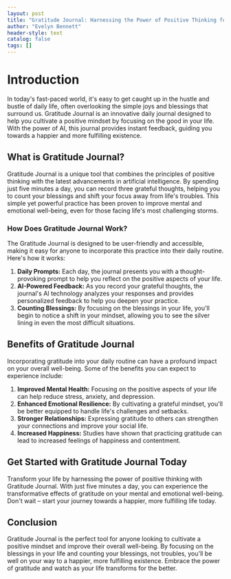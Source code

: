 ```yaml
---
layout: post
title: "Gratitude Journal: Harnessing the Power of Positive Thinking for a Happier Life"
author: "Evelyn Bennett"
header-style: text
catalog: false
tags: []
---
```


# **Introduction**
In today's fast-paced world, it's easy to get caught up in the hustle and bustle of daily life, often overlooking the simple joys and blessings that surround us. Gratitude Journal is an innovative daily journal designed to help you cultivate a positive mindset by focusing on the good in your life. With the power of AI, this journal provides instant feedback, guiding you towards a happier and more fulfilling existence.

## **What is Gratitude Journal?**
Gratitude Journal is a unique tool that combines the principles of positive thinking with the latest advancements in artificial intelligence. By spending just five minutes a day, you can record three grateful thoughts, helping you to count your blessings and shift your focus away from life's troubles. This simple yet powerful practice has been proven to improve mental and emotional well-being, even for those facing life's most challenging storms.

### **How Does Gratitude Journal Work?**
The Gratitude Journal is designed to be user-friendly and accessible, making it easy for anyone to incorporate this practice into their daily routine. Here's how it works:
1. **Daily Prompts:** Each day, the journal presents you with a thought-provoking prompt to help you reflect on the positive aspects of your life.
2. **AI-Powered Feedback:** As you record your grateful thoughts, the journal's AI technology analyzes your responses and provides personalized feedback to help you deepen your practice.
3. **Counting Blessings:** By focusing on the blessings in your life, you'll begin to notice a shift in your mindset, allowing you to see the silver lining in even the most difficult situations.

## **Benefits of Gratitude Journal**
Incorporating gratitude into your daily routine can have a profound impact on your overall well-being. Some of the benefits you can expect to experience include:
1. **Improved Mental Health:** Focusing on the positive aspects of your life can help reduce stress, anxiety, and depression.
2. **Enhanced Emotional Resilience:** By cultivating a grateful mindset, you'll be better equipped to handle life's challenges and setbacks.
3. **Stronger Relationships:** Expressing gratitude to others can strengthen your connections and improve your social life.
4. **Increased Happiness:** Studies have shown that practicing gratitude can lead to increased feelings of happiness and contentment.

## **Get Started with Gratitude Journal Today**
Transform your life by harnessing the power of positive thinking with Gratitude Journal. With just five minutes a day, you can experience the transformative effects of gratitude on your mental and emotional well-being. Don't wait – start your journey towards a happier, more fulfilling life today.

## **Conclusion**
Gratitude Journal is the perfect tool for anyone looking to cultivate a positive mindset and improve their overall well-being. By focusing on the blessings in your life and counting your blessings, not troubles, you'll be well on your way to a happier, more fulfilling existence. Embrace the power of gratitude and watch as your life transforms for the better.